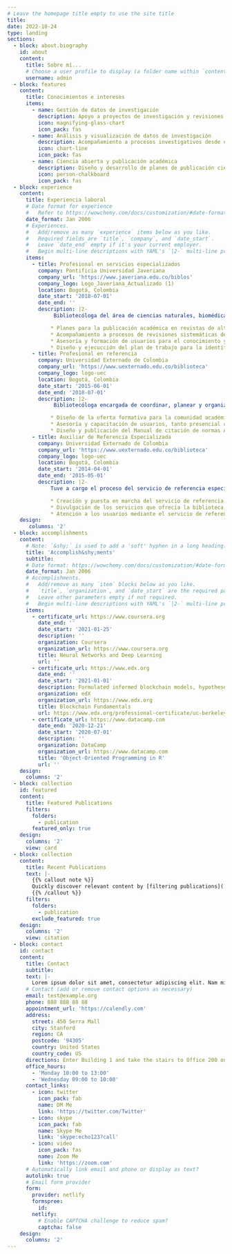 ```yaml
---
# Leave the homepage title empty to use the site title
title:
date: 2022-10-24
type: landing
sections:
  - block: about.biography
    id: about
    content:
      title: Sobre mí...
      # Choose a user profile to display (a folder name within `content/authors/`)
      username: admin
  - block: features
    content:
      title: Conocimientos e intereses
      items:
        - name: Gestión de datos de investigación
          description: Apoyo a proyectos de investigación y revisiones sistemáticas de literatura en todo el ciclo de gestión de datos, desde la planeación del manejo de los datos, búsqueda y descarga de información de fuentes bibliográficas, normalización y limpieza de datos y creación de matrices para en análisis y extracción de datos a través de Excel y Vantage Point. Promoviendo los principios FAIR y el uso de metodologías ágiles de investigación.
          icon: magnifying-glass-chart
          icon_pack: fas
        - name: Análisis y visualización de datos de investigación
          description: Acompañamiento a procesos investigativos desde el conocimiento adquirido en cursos con la Research Data Management Librarian Academy (RDMLA) e Introducción a la revisión sistemática de la literatura ofrecido por la OMS. Uso de herramientas libres como Gephi, Flourish, VosViewer.
          icon: chart-line
          icon_pack: fas
        - name: Ciencia abierta y publicación académica
          description: Diseño y desarrollo de planes de publicación científica orientados a promover el acceso abierto a la información en revistas académicas en open access y aprovechando los acuerdos transformativos de la Universidad y las editoriales. Apoyo a publicación de datos de investigación en repositorios como Mendeley Data.
          icon: person-chalkboard
          icon_pack: fas
  - block: experience
    content:
      title: Experiencia laboral
      # Date format for experience
      #   Refer to https://wowchemy.com/docs/customization/#date-format
      date_format: Jan 2006
      # Experiences.
      #   Add/remove as many `experience` items below as you like.
      #   Required fields are `title`, `company`, and `date_start`.
      #   Leave `date_end` empty if it's your current employer.
      #   Begin multi-line descriptions with YAML's `|2-` multi-line prefix.
      items:
        - title: Profesional en servicios especializados
          company: Pontificia Universidad Javeriana
          company_url: 'https://www.javeriana.edu.co/biblos'
          company_logo: Logo_Javeriana_Actualizado (1)
          location: Bogotá, Colombia
          date_start: '2018-07-01'
          date_end: ''
          description: |2-
               Bibliotecóloga del área de ciencias naturales, biomédicas y rurales, he acompañado procesos de articulación de servicios y recursos, formación y desarrollo de proyectos asociados a la docencia, investigación y servicio. He apoyado procesos relacionados a:

              * Planes para la publicación académica en revistas de alto impacto principalmente en acceso abierto y con apoyo de los acuerdos transformativos.
              * Acompañamiento a procesos de revisiones sistemáticas de literatura y proyectos de investigación para la búsqueda, extracción y análisis de información científica.
              * Asesoría y formación de usuarios para el conocimiento y fortalecimento de habilidades informacionales.
              * Diseño y ejecucción del plan de trabajo para la identificación y gestión de los perfiles digitales académicos de los docentes enfocado al posicionamiento y visibilidad de la investigación en el marco de la implementación del CRIS.  
        - title: Profesional en referencia
          company: Universidad Externado de Colombia
          company_url: 'https://www.uexternado.edu.co/biblioteca'
          company_logo: logo-uec
          location: Bogotá, Colombia
          date_start: '2015-06-01'
          date_end: '2018-07-01'
          description: |2-
               Bibliotecóloga encargada de coordinar, planear y organizar el servicio de formación de la biblioteca a partir de talleres y cursos orientados a adquirir habilidades informacionales. Algunos de mis logros más destacables fueron:

              * Diseño de la oferta formativa para la comunidad académica orientada a la búsqueda de información, normas de citación, uso de bases de datos y gestores de referencia, herramientas de medición del impacto de la ciencia.
              * Asesoría y capacitación de usuarios, tanto presencial como virtual, como facilitadora principal para todas las facultades de la Universidad.
              * Diseño y publicación del Manual de citación de normas APA, reconocido por profesionales nacionales e internacionales como referente.
        - title: Auxiliar de Referencia Especializada
          company: Universidad Externado de Colombia
          company_url: 'https://www.uexternado.edu.co/biblioteca'
          company_logo: logo-uec
          location: Bogotá, Colombia
          date_start: '2014-04-01'
          date_end: '2015-05-01'
          description: |2-
              Tuve a cargo el proceso del servicio de referencia especializada además de capacitación y asesoría de usuarios. En mis logros principales se destaca:

              * Creación y puesta en marcha del servicio de referencia virtual "Pregúntele al bibliotecario" a través de medios como chat, correo, Facebook y teléfono.
              * Divulgación de los servicios que ofrecía la biblioteca, además de la creación de la sección de "La Biblioteca recomienda" con las novedades o materiales destacados de la colección por mes en redes sociales y piezas gráficas.
              * Atención a los usuarios mediante el servicio de referencia especializada presencial, además de ser responsable de la colección bibliográfica de la sala Fernando Hinestrosa, esfocada en derecho civil.
    design:
       columns: '2'
  - block: accomplishments
    content:
      # Note: `&shy;` is used to add a 'soft' hyphen in a long heading.
      title: 'Accomplish&shy;ments'
      subtitle:
      # Date format: https://wowchemy.com/docs/customization/#date-format
      date_format: Jan 2006
      # Accomplishments.
      #   Add/remove as many `item` blocks below as you like.
      #   `title`, `organization`, and `date_start` are the required parameters.
      #   Leave other parameters empty if not required.
      #   Begin multi-line descriptions with YAML's `|2-` multi-line prefix.
      items:
        - certificate_url: https://www.coursera.org
          date_end: ''
          date_start: '2021-01-25'
          description: ''
          organization: Coursera
          organization_url: https://www.coursera.org
          title: Neural Networks and Deep Learning
          url: ''
        - certificate_url: https://www.edx.org
          date_end: ''
          date_start: '2021-01-01'
          description: Formulated informed blockchain models, hypotheses, and use cases.
          organization: edX
          organization_url: https://www.edx.org
          title: Blockchain Fundamentals
          url: https://www.edx.org/professional-certificate/uc-berkeleyx-blockchain-fundamentals
        - certificate_url: https://www.datacamp.com
          date_end: '2020-12-21'
          date_start: '2020-07-01'
          description: ''
          organization: DataCamp
          organization_url: https://www.datacamp.com
          title: 'Object-Oriented Programming in R'
          url: ''
    design:
      columns: '2'
  - block: collection
    id: featured
    content:
      title: Featured Publications
      filters:
        folders:
          - publication
        featured_only: true
    design:
      columns: '2'
      view: card
  - block: collection
    content:
      title: Recent Publications
      text: |-
        {{% callout note %}}
        Quickly discover relevant content by [filtering publications](./publication/).
        {{% /callout %}}
      filters:
        folders:
          - publication
        exclude_featured: true
    design:
      columns: '2'
      view: citation
  - block: contact
    id: contact
    content:
      title: Contact
      subtitle:
      text: |-
        Lorem ipsum dolor sit amet, consectetur adipiscing elit. Nam mi diam, venenatis ut magna et, vehicula efficitur enim.
      # Contact (add or remove contact options as necessary)
      email: test@example.org
      phone: 888 888 88 88
      appointment_url: 'https://calendly.com'
      address:
        street: 450 Serra Mall
        city: Stanford
        region: CA
        postcode: '94305'
        country: United States
        country_code: US
      directions: Enter Building 1 and take the stairs to Office 200 on Floor 2
      office_hours:
        - 'Monday 10:00 to 13:00'
        - 'Wednesday 09:00 to 10:00'
      contact_links:
        - icon: twitter
          icon_pack: fab
          name: DM Me
          link: 'https://twitter.com/Twitter'
        - icon: skype
          icon_pack: fab
          name: Skype Me
          link: 'skype:echo123?call'
        - icon: video
          icon_pack: fas
          name: Zoom Me
          link: 'https://zoom.com'
      # Automatically link email and phone or display as text?
      autolink: true
      # Email form provider
      form:
        provider: netlify
        formspree:
          id:
        netlify:
          # Enable CAPTCHA challenge to reduce spam?
          captcha: false
    design:
      columns: '2'
---
```

